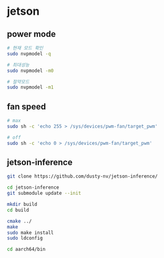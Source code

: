 # jetson

## power mode

```bash
# 현재 모드 확인
sudo nvpmodel -q

# 최대성능
sudo nvpmodel -m0

# 절약모드
sudo nvpmodel -m1
```

## fan speed

```bash
# max
sudo sh -c 'echo 255 > /sys/devices/pwm-fan/target_pwm'

# off
sudo sh -c 'echo 0 > /sys/devices/pwm-fan/target_pwm'
```

## jetson-inference

```bash
git clone https://github.com/dusty-nv/jetson-inference/

cd jetson-inference
git submodule update --init

mkdir build
cd build

cmake ../
make
sudo make install
sudo ldconfig

cd aarch64/bin
```

